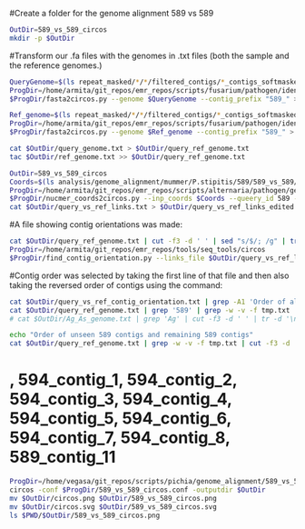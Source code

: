 #Create a folder for the genome alignment 589 vs 589

```bash
OutDir=589_vs_589_circos 
mkdir -p $OutDir
```

#Transform our .fa files with the genomes in .txt files (both the sample and the reference genomes.)

```bash
QueryGenome=$(ls repeat_masked/*/*/filtered_contigs/*_contigs_softmasked_repeatmasker_TPSI_appended.fa | grep '589')
ProgDir=/home/armita/git_repos/emr_repos/scripts/fusarium/pathogen/identify_LS_chromosomes/circos
$ProgDir/fasta2circos.py --genome $QueryGenome --contig_prefix "589_" > $OutDir/query_genome.txt

Ref_genome=$(ls repeat_masked/*/*/filtered_contigs/*_contigs_softmasked_repeatmasker_TPSI_appended.fa | grep '589')
ProgDir=/home/armita/git_repos/emr_repos/scripts/fusarium/pathogen/identify_LS_chromosomes/circos
$ProgDir/fasta2circos.py --genome $Ref_genome --contig_prefix "589_" > $OutDir/ref_genome.txt

cat $OutDir/query_genome.txt > $OutDir/query_ref_genome.txt
tac $OutDir/ref_genome.txt >> $OutDir/query_ref_genome.txt
```



```bash
OutDir=589_vs_589_circos
Coords=$(ls analysis/genome_alignment/mummer/P.stipitis/589/589_vs_589/589_vs_589_coords.tsv)
ProgDir=/home/armita/git_repos/emr_repos/scripts/alternaria/pathogen/genome_alignment
$ProgDir/nucmer_coords2circos.py --inp_coords $Coords --queery_id 589 --ref_id 589 > $OutDir/query_vs_ref_links.txt
cat $OutDir/query_vs_ref_links.txt > $OutDir/query_vs_ref_links_edited.txt
```

#A file showing contig orientations was made:

```bash
cat $OutDir/query_ref_genome.txt | cut -f3 -d ' ' | sed "s/$/; /g" | tr -d '\n' > $OutDir/query_contig_order.txt
ProgDir=/home/armita/git_repos/emr_repos/tools/seq_tools/circos
$ProgDir/find_contig_orientation.py --links_file $OutDir/query_vs_ref_links_edited.txt > $OutDir/query_vs_ref_contig_orientation.txt
```

#Contig order was selected by taking the first line of that file and then also taking the reversed order of contigs using the command:

```bash
cat $OutDir/query_vs_ref_contig_orientation.txt | grep -A1 'Order of all seen contigs' | tail -n1 | sed "s/, /\n/g" > tmp.txt
cat $OutDir/query_ref_genome.txt | grep '589' | grep -w -v -f tmp.txt | cut -f3 -d ' '| tr -d '\n' | sed 's/589/, 589/g'
# cat $OutDir/Ag_As_genome.txt | grep 'Ag' | cut -f3 -d ' ' | tr -d '\n' | sed 's/Ag/, Ag/g' >> tmp.txt

echo "Order of unseen 589 contigs and remaining 589 contigs"
cat $OutDir/query_ref_genome.txt | grep -w -v -f tmp.txt | cut -f3 -d ' '| tr -d '\n' | sed 's/589/, 589/g' | sed 's/589/, 589/g'
```



# , 594_contig_1, 594_contig_2, 594_contig_3, 594_contig_4, 594_contig_5, 594_contig_6, 594_contig_7, 594_contig_8, 589_contig_11

```bash
ProgDir=/home/vegasa/git_repos/scripts/pichia/genome_alignment/589_vs_589
circos -conf $ProgDir/589_vs_589_circos.conf -outputdir $OutDir
mv $OutDir/circos.png $OutDir/589_vs_589_circos.png
mv $OutDir/circos.svg $OutDir/589_vs_589_circos.svg
ls $PWD/$OutDir/589_vs_589_circos.png
```
